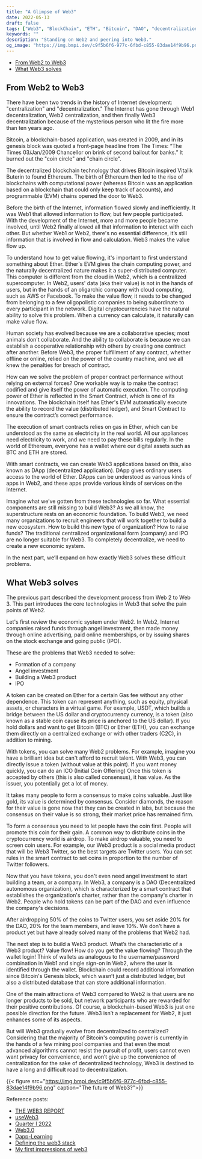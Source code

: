 ```yaml
---
title: "A Glimpse of Web3"
date: 2022-05-13
draft: false
tags: ["Web3", "BlockChain", "ETH", "Bitcoin", "DAO", "decentralization"]
keywords: ""
description: "Standing on Web2 and peering into Web3."
og_image: "https://img.bmpi.dev/c9f5b6f6-977c-6fbd-c855-83dae14f9b96.png"
---
```


- [From Web2 to Web3](#from-web2-to-web3)
- [What Web3 solves](#what-web3-solves)

## From Web2 to Web3

There have been two trends in the history of Internet development: "centralization" and "decentralization." The Internet has gone through Web1 decentralization, Web2 centralization, and then finally Web3 decentralization because of the mysterious person who lit the fire more than ten years ago.

Bitcoin, a blockchain-based application, was created in 2009, and in its genesis block was quoted a front-page headline from The Times: “The Times 03/Jan/2009 Chancellor on brink of second bailout for banks.” It burned out the "coin circle" and "chain circle".

The decentralized blockchain technology that drives Bitcoin inspired Vitalik Buterin to found Ethereum. The birth of Ethereum then led to the rise of blockchains with computational power (whereas Bitcoin was an application based on a blockchain that could only keep track of accounts), and programmable (EVM) chains opened the door to Web3.

Before the birth of the Internet, information flowed slowly and inefficiently. It was Web1 that allowed information to flow, but few people participated. With the development of the Internet, more and more people became involved, until Web2 finally allowed all that information to interact with each other. But whether Web1 or Web2, there's no essential difference, it’s still information that is involved in flow and calculation. Web3 makes the value flow up.

To understand how to get value flowing, it's important to first understand something about Ether. Ether's EVM gives the chain computing power, and the naturally decentralized nature makes it a super-distributed computer. This computer is different from the cloud in Web2, which is a centralized supercomputer. In Web2, users' data (aka their value) is not in the hands of users, but in the hands of an oligarchic company with cloud computing, such as AWS or  Facebook. To make the value flow, it needs to be changed from belonging to a few oligopolistic companies to being subordinate to every participant in the network. Digital cryptocurrencies have the natural ability to solve this problem. When a currency can calculate, it naturally can make value flow.

Human society has evolved because we are a collaborative species; most animals don't collaborate. And the ability to collaborate is because we can establish a cooperative relationship with others by creating one contract after another. Before Web3, the proper fulfillment of any contract, whether offline or online, relied on the power of the country machine, and we all knew the penalties for breach of contract.

How can we solve the problem of proper contract performance without relying on external forces? One workable way is to make the contract codified and give itself the power of automatic execution. The computing power of Ether is reflected in the Smart Contract, which is one of its innovations. The blockchain itself has Ether's EVM automatically execute the ability to record the value (distributed ledger), and Smart Contract to ensure the contract’s correct performance.

The execution of smart contracts relies on gas in Ether, which can be understood as the same as electricity in the real world. All our appliances need electricity to work, and we need to pay these bills regularly. In the world of Ethereum, everyone has a wallet where our digital assets such as BTC and ETH are stored.

With smart contracts, we can create Web3 applications based on this, also known as DApp (decentralized application). DApp gives ordinary users access to the world of Ether. DApps can be understood as various kinds of apps in Web2, and these apps provide various kinds of services on the Internet.

Imagine what we’ve gotten from these technologies so far. What essential components are still missing to build Web3? As we all know, the superstructure rests on an economic foundation. To build Web3, we need many organizations to recruit engineers that will work together to build a new ecosystem. How to build this new type of organization? How to raise funds? The traditional centralized organizational form (company) and IPO are no longer suitable for Web3. To completely decentralize, we need to create a new economic system.

In the next part, we’ll expand on how exactly Web3 solves these difficult problems.

## What Web3 solves

The previous part described the development process from Web 2 to Web 3. This part introduces the core technologies in Web3 that solve the pain points of Web2.

Let's first review the economic system under Web2. In Web2, Internet companies raised funds through angel investment, then made money through online advertising, paid online memberships, or by issuing shares on the stock exchange and going public (IPO).

These are the problems that Web3 needed to solve:

- Formation of a company
- Angel investment
- Building a Web3 product
- IPO

A token can be created on Ether for a certain Gas fee without any other dependence. This token can represent anything, such as equity, physical assets, or characters in a virtual game. For example, USDT, which builds a bridge between the US dollar and cryptocurrency currency, is a token (also known as a stable coin cause its price is anchored to the US dollar). If you hold dollars and want to get Bitcoin (BTC) or Ether (ETH), you can exchange them directly on a centralized exchange or with other traders (C2C), in addition to mining.

With tokens, you can solve many Web2 problems. For example, imagine you have a brilliant idea but can't afford to recruit talent. With Web3, you can directly issue a token (without value at this point). If you want money quickly, you can do an ICO (Initial Coin Offering) Once this token is accepted by others (this is also called consensus), it has value. As the issuer, you potentially get a lot of money.

It takes many people to form a consensus to make coins valuable. Just like gold, its value is determined by consensus. Consider diamonds, the reason for their value is gone now that they can be created in labs, but because the consensus on their value is so strong, their market price has remained firm.

To form a consensus you need to let people have the coin first. People will promote this coin for their gain. A common way to distribute coins in the cryptocurrency world is airdrop. To make airdrop valuable, you need to screen coin users. For example, our Web3 product is a social media product that will be Web3 Twitter, so the best targets are Twitter users. You can set rules in the smart contract to set coins in proportion to the number of Twitter followers.

Now that you have tokens, you don't even need angel investment to start building a team, or a company. In Web3, a company is a DAO (Decentralized autonomous organization), which is characterized by a smart contract that establishes the organization's charter, rather than the company's charter in Web2. People who hold tokens can be part of the DAO and even influence the company's decisions.

After airdropping 50% of the coins to Twitter users, you set aside 20% for the DAO, 20% for the team members, and leave 10%. We don't have a product yet but have already solved many of the problems that Web2 had.

The next step is to build a Web3 product. What’s the characteristic of a Web3 product? Value flow! How do you get the value flowing? Through the wallet login! Think of wallets as analogous to the username/password combination in Web1 and single sign-on in Web2, where the user is identified through the wallet. Blockchain could record additional information since Bitcoin's Genesis block, which wasn’t just a distributed ledger, but also a distributed database that can store additional information.

One of the main attractions of Web3 compared to Web2 is that users are no longer products to be sold, but network participants who are rewarded for their positive contributions. Of course, a blockchain-based Web3 is just one possible direction for the future. Web3 isn’t a replacement for Web2, it just enhances some of its aspects.

But will Web3 gradually evolve from decentralized to centralized? Considering that the majority of Bitcoin's computing power is currently in the hands of a few mining pool companies and that even the most advanced algorithms cannot resist the pursuit of profit, users cannot even want privacy for convenience, and won’t give up the convenience of centralization for the sake of decentralized technology, Web3 is destined to have a long and difficult road to decentralization.

{{< figure src="https://img.bmpi.dev/c9f5b6f6-977c-6fbd-c855-83dae14f9b96.png" caption="The future of Web3?">}}

Reference posts:

- [THE WEB3 REPORT](https://consensys.net/reports/web3-report-q3-2021/)
- [useWeb3](https://www.useweb3.xyz/)
- [Quarter I 2022](https://mirror.xyz/0xE43a21Ee76b591fe6E479da8a8a388FCfea6F77F/nQ192QDooQl7M5mG1sOf2IroyRzNyQzBK9J1m_lQmjY?continueFlag=6093989111564a68c297d3f4bb8831b0)
- [Web3.0](https://docs.worklife.vip/web/#/19/2000)
- [Dapp-Learning](https://github.com/Dapp-Learning-DAO/Dapp-Learning)
- [Defining the web3 stack](https://edgeandnode.com/blog/defining-the-web3-stack)
- [My first impressions of web3](https://moxie.org/2022/01/07/web3-first-impressions.html)